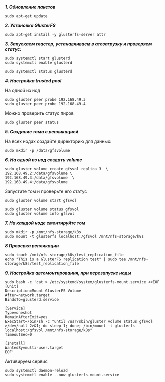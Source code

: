 ***1.  Обновление пакетов***

```
sudo apt-get update  
```

***2. Установка GlusterFS***

```
sudo apt-get install -y glusterfs-server attr
```

***3. Запускаем гластер, устанавливаем в атозагрузку и проверяем статус:***

```
sudo systemctl start glusterd
sudo systemctl enable glusterd
```

```
sudo systemctl status glusterd
```

***4. Настройка trusted pool***

На одной из нод
```
sudo gluster peer probe 192.168.49.3
sudo gluster peer probe 192.168.49.4
```

Можно проверить статус пиров

```
sudo gluster peer status
```

***5. Создание тома с репликацией***

На всех нодах создайте директорию для данных:

```
sudo mkdir -p /data/gfsvolume
```

***6. На одной из нод создать volume***

```
sudo gluster volume create gfsvol replica 3  \
192.168.49.2:/data/gfsvolume \
192.168.49.3:/data/gfsvolume  \
192.168.49.4:/data/gfsvolume 
```

Запустите том и проверьте его статус

```
sudo gluster volume start gfsvol

sudo gluster volume status gfsvol
sudo gluster volume info gfsvol
```

***7. На каждой ноде смонтируйте том***

```
sudo mkdir -p /mnt/nfs-storage/k8s
sudo mount -t glusterfs localhost:/gfsvol /mnt/nfs-storage/k8s
```

***8 Проверка репликации***

```
sudo touch /mnt/nfs-storage/k8s/test_replication_file
echo "This is a GlusterFS replication test" | sudo tee /mnt/nfs-storage/k8s/test_replication_file
```
***9.  Настройка автомонтирования, при перезапуске ноды***

```
sudo bash -c 'cat > /etc/systemd/system/glusterfs-mount.service <<EOF
[Unit]
Description=Mount GlusterFS Volume
After=network.target
BindsTo=glusterd.service

[Service]
Type=oneshot
RemainAfterExit=yes
ExecStart=/bin/sh -c "until /usr/sbin/gluster volume status gfsvol >/dev/null 2>&1; do sleep 1; done; /bin/mount -t glusterfs localhost:/gfsvol /mnt/nfs-storage/k8s"
TimeoutSec=0

[Install]
WantedBy=multi-user.target
EOF'
```

Активируем сервис

```
sudo systemctl daemon-reload
sudo systemctl enable --now glusterfs-mount.service
```
